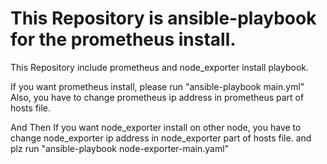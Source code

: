 # This Repository is ansible-playbook for the prometheus install.
This Repository include prometheus and node_exporter install playbook.

If you want prometheus install, please run "ansible-playbook main.yml"
Also, you have to change prometheus ip address in prometheus part of hosts file.

And Then If you want node_exporter install on other node, you have to change node_exporter ip address in node_exporter part of hosts file. 
and plz run "ansible-playbook node-exporter-main.yaml"


